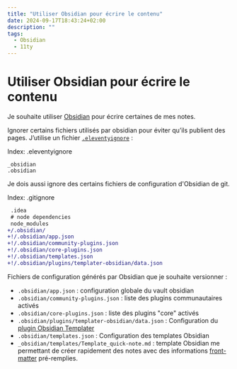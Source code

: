 ```yaml
---
title: "Utiliser Obsidian pour écrire le contenu"
date: 2024-09-17T18:43:24+02:00
description: ""
tags:
  - Obsidian
  - 11ty
---
```




# Utiliser Obsidian pour écrire le contenu

Je souhaite utiliser [Obsidian](https://obsidian.md) pour écrire certaines de mes notes.

Ignorer certains fichiers utilisés par obsidian pour éviter qu’ils publient des pages.
J’utilise un fichier [`.eleventyignore`](https://www.11ty.dev/docs/ignores/) :

Index: .eleventyignore
```text
_obsidian
.obsidian
```

Je dois aussi ignore des certains fichiers de configuration d'Obsidian de git.

Index: .gitignore
```diff
 .idea
 # node dependencies
 node_modules
+/.obsidian/
+!/.obsidian/app.json
+!/.obsidian/community-plugins.json
+!/.obsidian/core-plugins.json
+!/.obsidian/templates.json
+!/.obsidian/plugins/templater-obsidian/data.json
```

Fichiers de configuration générés par Obsidian que je souhaite versionner :

- `.obsidian/app.json` : configuration globale du vault obsidian
- `.obsidian/community-plugins.json` : liste des plugins communautaires activés
- `.obsidian/core-plugins.json` : liste des plugins "core" activés
- `.obsidian/plugins/templater-obsidian/data.json` : Configuration du [plugin Obsidian Templater](https://silentvoid13.github.io/Templater/)
- `.obsidian/templates.json` : Configuration des templates Obsidian
- `_obsidian/templates/Template_quick-note.md` : template Obsidian me permettant de créer rapidement des notes avec des informations [front-matter](https://jekyllrb.com/docs/front-matter/) pré-remplies.


